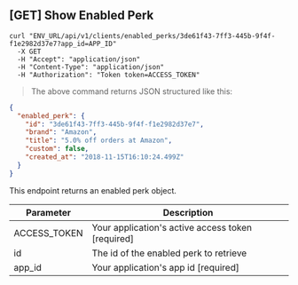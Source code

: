 ## [GET] Show Enabled Perk

```shell
curl "ENV_URL/api/v1/clients/enabled_perks/3de61f43-7ff3-445b-9f4f-f1e2982d37e7?app_id=APP_ID"
  -X GET
  -H "Accept": "application/json"
  -H "Content-Type": "application/json"
  -H "Authorization": "Token token=ACCESS_TOKEN"
```
> The above command returns JSON structured like this:

```json
{
  "enabled_perk": {
    "id": "3de61f43-7ff3-445b-9f4f-f1e2982d37e7",
    "brand": "Amazon",
    "title": "5.0% off orders at Amazon",
    "custom": false,
    "created_at": "2018-11-15T16:10:24.499Z"
  }
}
```

This endpoint returns an enabled perk object.


Parameter | Description
--------- | -----------
ACCESS_TOKEN | Your application's active access token [required]
id | The id of the enabled perk to retrieve
app_id | Your application's app id [required]

